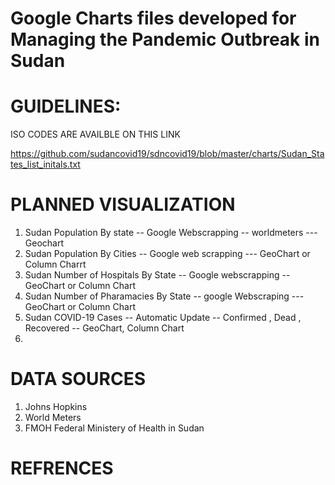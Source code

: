 # Google Charts files developed for Managing the Pandemic Outbreak in Sudan 



# GUIDELINES:
ISO CODES ARE AVAILBLE ON THIS LINK

https://github.com/sudancovid19/sdncovid19/blob/master/charts/Sudan_States_list_initals.txt

# PLANNED VISUALIZATION

1. Sudan Population By state -- Google Webscrapping -- worldmeters --- Geochart 
2. Sudan Population By Cities -- Google web scrapping --- GeoChart or Column Charrt
3. Sudan Number of Hospitals By State -- Google webscrapping -- GeoChart or Column Chart
4. Sudan Number of Pharamacies By State -- google Webscraping ---  GeoChart or Column Chart
5. Sudan COVID-19 Cases -- Automatic Update -- Confirmed , Dead , Recovered -- GeoChart, Column Chart
6. 

# DATA SOURCES
1. Johns Hopkins 
2. World Meters
3. FMOH Federal Ministery of Health in Sudan

# REFRENCES
